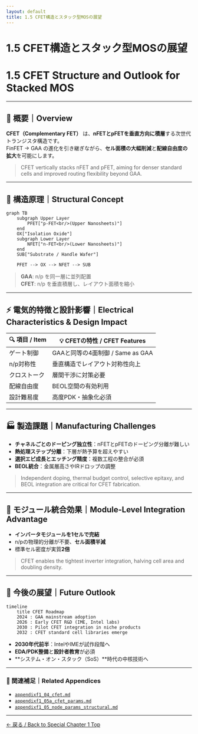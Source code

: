 ```yaml
---
layout: default
title: 1.5 CFET構造とスタック型MOSの展望
---
```


# 1.5 CFET構造とスタック型MOSの展望  
# 1.5 CFET Structure and Outlook for Stacked MOS

---

## 📘 概要｜Overview

**CFET（Complementary FET）** は、**nFETとpFETを垂直方向に積層**する次世代トランジスタ構造です。  
FinFET → GAA の進化を引き継ぎながら、**セル面積の大幅削減**と**配線自由度の拡大**を可能にします。

> CFET vertically stacks nFET and pFET, aiming for denser standard cells and improved routing flexibility beyond GAA.

---

## 🧱 構造原理｜Structural Concept

```mermaid
graph TB
    subgraph Upper Layer
        PFET["p-FET<br/>(Upper Nanosheets)"]
    end
    OX["Isolation Oxide"]
    subgraph Lower Layer
        NFET["n-FET<br/>(Lower Nanosheets)"]
    end
    SUB["Substrate / Handle Wafer"]

    PFET --> OX --> NFET --> SUB
```
> **GAA**: n/p を同一層に並列配置  
> **CFET**: n/p を垂直積層し、レイアウト面積を縮小

---

## ⚡ 電気的特徴と設計影響｜Electrical Characteristics & Design Impact

| 🔍 項目 / Item | 💡 CFETの特性 / CFET Features |
|----------------|--------------------------------|
| ゲート制御 | GAAと同等の4面制御 / Same as GAA |
| n/p対称性 | 垂直構造でレイアウト対称性向上 |
| クロストーク | 層間干渉に対策必要 |
| 配線自由度 | BEOL空間の有効利用 |
| 設計難易度 | 高度PDK・抽象化必須 |

---

## 🏭 製造課題｜Manufacturing Challenges

- **チャネルごとのドーピング独立性**：nFETとpFETのドーピング分離が難しい  
- **熱処理ステップ分離**：下層が熱予算を超えやすい  
- **選択エピ成長とエッチング精度**：複数工程の整合が必須  
- **BEOL統合**：金属層高さやIRドロップの調整

> Independent doping, thermal budget control, selective epitaxy, and BEOL integration are critical for CFET fabrication.

---

## 🧩 モジュール統合効果｜Module-Level Integration Advantage

- **インバータモジュールを1セルで完結**  
- n/pの物理的分離が不要、**セル面積半減**  
- 標準セル密度が実質**2倍**

> CFET enables the tightest inverter integration, halving cell area and doubling density.

---

## 🔮 今後の展望｜Future Outlook

```mermaid
timeline
    title CFET Roadmap
    2024 : GAA mainstream adoption
    2026 : Early CFET R&D (IME, Intel labs)
    2030 : Pilot CFET integration in niche products
    2032 : CFET standard cell libraries emerge
```

- **2030年代前半**：IntelやIMEが試作段階へ  
- **EDA/PDK整備**と**設計者教育**が必須  
- **システム・オン・スタック（SoS）**時代の中核技術へ

---

### 🔗 関連補足｜Related Appendices

- [`appendixf1_04_cfet.md`](appendixf1_04_cfet.md)  
- [`appendixf1_05a_cfet_params.md`](appendixf1_05a_cfet_params.md)  
- [`appendixf1_05_node_params_structural.md`](appendixf1_05_node_params_structural.md)  

---

[← 戻る / Back to Special Chapter 1 Top](../f_chapter1_finfet_gaa/README.md)
